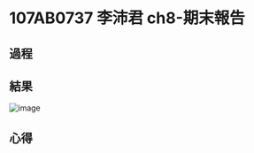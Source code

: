 # 107AB0737 李沛君 ch8-期末報告
## 過程

## 結果
![image](https://github.com/LPG7722/ch8-final/commit/6a04b9e02dd9fd5f4687076bf3c84695dff66cb3)
## 心得
